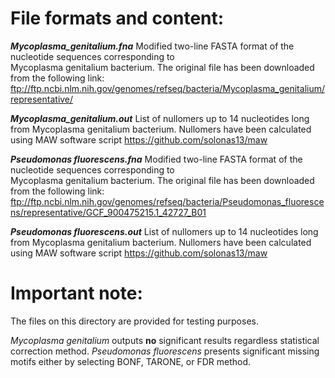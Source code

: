 # File formats and content:

  <b>*Mycoplasma_genitalium.fna*</b>
       Modified two-line FASTA format of the nucleotide sequences corresponding to  
       Mycoplasma genitalium bacterium. The original file has been downloaded from
       the following link:
       ftp://ftp.ncbi.nlm.nih.gov/genomes/refseq/bacteria/Mycoplasma_genitalium/representative/ 
	   
  <b>*Mycoplasma_genitalium.out*</b>
       List of nullomers up to 14 nucleotides long from Mycoplasma genitalium 
       bacterium. Nullomers have been calculated using MAW software script
       https://github.com/solonas13/maw
	   
  <b>*Pseudomonas fluorescens.fna*</b>
       Modified two-line FASTA format of the nucleotide sequences corresponding to  
       Mycoplasma genitalium bacterium. The original file has been downloaded from
       the following link:
       ftp://ftp.ncbi.nlm.nih.gov/genomes/refseq/bacteria/Pseudomonas_fluorescens/representative/GCF_900475215.1_42727_B01 
	   
  <b>*Pseudomonas fluorescens.out*</b>
       List of nullomers up to 14 nucleotides long from Mycoplasma genitalium 
       bacterium. Nullomers have been calculated using MAW software script
       https://github.com/solonas13/maw


# Important note:

The files on this directory are provided for testing purposes. 

*Mycoplasma genitalium* outputs **no** significant results regardless statistical 
correction method. *Pseudomonas fluorescens* presents significant missing motifs
either by selecting BONF, TARONE, or FDR method.  
